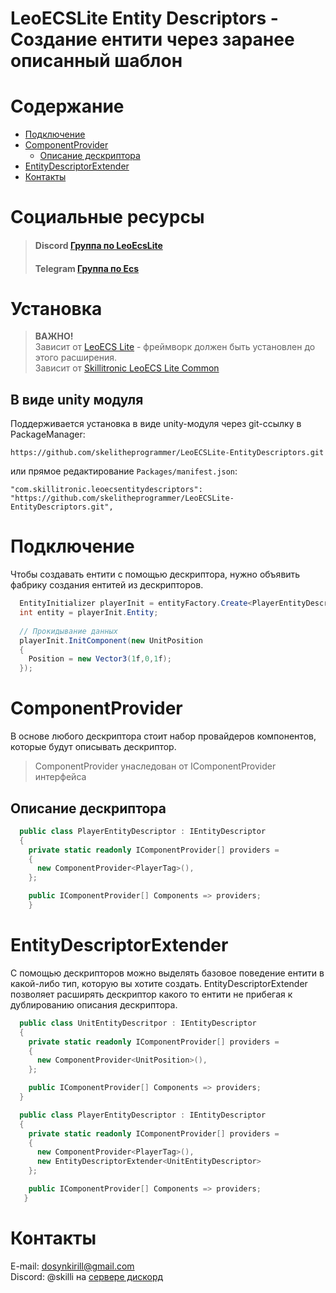 # LeoECSLite Entity Descriptors - Создание ентити через заранее описанный шаблон
# Содержание
* [Подключение](#Подключение)
* [ComponentProvider](#ComponentProvider)
  * [Описание дескриптора](#Описание-дескриптора)
* [EntityDescriptorExtender](#EntityDescriptorExtender)
* [Контакты](#Контакты)


# Социальные ресурсы
> #### Discord [Группа по LeoEcsLite](https://discord.gg/5GZVde6)
> #### Telegram [Группа по Ecs](https://t.me/ecschat)

# Установка
> **ВАЖНО!**
> <br> Зависит от [LeoECS Lite](https://github.com/Leopotam/ecslite) - фреймворк должен быть установлен до этого расширения.
> <br> Зависит от [Skillitronic LeoECS Lite Common](https://github.com/skelitheprogrammer/Skillitronic-LeoECSLite-Common)

## В виде unity модуля
Поддерживается установка в виде unity-модуля через git-ссылку в PackageManager:
```
https://github.com/skelitheprogrammer/LeoECSLite-EntityDescriptors.git
```
или прямое редактирование `Packages/manifest.json`:
```
"com.skillitronic.leoecsentitydescriptors": "https://github.com/skelitheprogrammer/LeoECSLite-EntityDescriptors.git",
```

# Подключение
Чтобы создавать ентити с помощью дескриптора, нужно объявить фабрику создания ентитей из дескрипторов.

```c#
  EntityInitializer playerInit = entityFactory.Create<PlayerEntityDescriptor>(world: world); // ref struct позволяющий настраивать данные компонентов
  int entity = playerInit.Entity;
  
  // Прокидывание данных
  playerInit.InitComponent(new UnitPosition
  {
    Position = new Vector3(1f,0,1f);
  });
```

# ComponentProvider 
В основе любого дескриптора стоит набор провайдеров компонентов, которые будут описывать дескриптор.
>ComponentProvider унаследован от IComponentProvider интерфейса
## Описание дескриптора
```c#
  public class PlayerEntityDescriptor : IEntityDescriptor
  {
    private static readonly IComponentProvider[] providers =
    {
      new ComponentProvider<PlayerTag>(),
    };

    public IComponentProvider[] Components => providers;
    }
```
# EntityDescriptorExtender
С помощью дескрипторов можно выделять базовое поведение ентити в какой-либо тип, которую вы хотите создать. EntityDescriptorExtender позволяет расширять дескриптор какого то ентити не прибегая к дублированию описания дескриптора.
```c#
  public class UnitEntityDescritpor : IEntityDescriptor
  {
    private static readonly IComponentProvider[] providers =
    {
      new ComponentProvider<UnitPosition>(),
    };

    public IComponentProvider[] Components => providers;
  }

  public class PlayerEntityDescriptor : IEntityDescriptor
  {
    private static readonly IComponentProvider[] providers =
    {
      new ComponentProvider<PlayerTag>(),
      new EntityDescriptorExtender<UnitEntityDescriptor>
    };

    public IComponentProvider[] Components => providers;
   }
```

# Контакты
E-mail: dosynkirill@gmail.com </br>
Discord: @skilli на [сервере дискорд](#Социальные-ресурсы)
